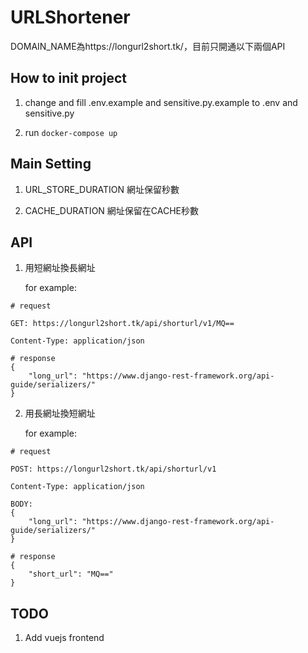 # URLShortener

DOMAIN_NAME為https://longurl2short.tk/，目前只開通以下兩個API

## How to init project

1. change and fill .env.example and sensitive.py.example to .env and sensitive.py

2. run  ```docker-compose up```

## Main Setting

1. URL_STORE_DURATION 網址保留秒數

2. CACHE_DURATION 網址保留在CACHE秒數

## API

1. 用短網址換長網址

   for example:

```
# request

GET: https://longurl2short.tk/api/shorturl/v1/MQ==

Content-Type: application/json

```
```
# response
{
    "long_url": "https://www.django-rest-framework.org/api-guide/serializers/"
}
```
2. 用長網址換短網址

   for example:

```
# request

POST: https://longurl2short.tk/api/shorturl/v1

Content-Type: application/json

BODY:
{
    "long_url": "https://www.django-rest-framework.org/api-guide/serializers/"
}
```
```
# response
{
    "short_url": "MQ=="
}
```

## TODO

1. Add vuejs frontend